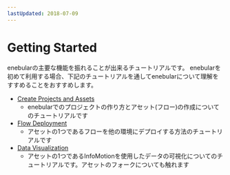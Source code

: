 ```yaml
---
lastUpdated: 2018-07-09
---
```


# Getting Started

enebularの主要な機能を振れることが出来るチュートリアルです。
enebularを初めて利用する場合、下記のチュートリアルを通してenebularについて理解をすすめることをおすすめします。

- [Create Projects and Assets](./CreateProjects.md)
  - enebularでのプロジェクトの作り方とアセット(フロー)の作成についてのチュートリアルです
- [Flow Deployment](./FlowDeployment.md)
  - アセットの1つであるフローを他の環境にデプロイする方法のチュートリアルです
- [Data Visualization](./DataVisualization.md)
  - アセットの1つであるInfoMotionを使用したデータの可視化についてのチュートリアルです。アセットのフォークについても触れます
